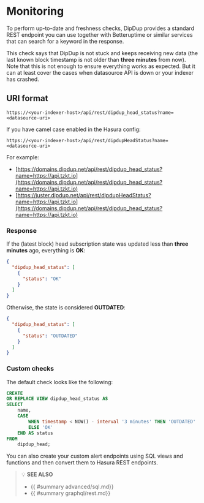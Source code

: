 # Monitoring

To perform up-to-date and freshness checks, DipDup provides a standard REST endpoint you can use together with Betteruptime or similar services that can search for a keyword in the response.

This check says that DipDup is not stuck and keeps receiving new data (the last known block timestamp is not older than **three minutes** from now). Note that this is not enough to ensure everything works as expected. But it can at least cover the cases when datasource API is down or your indexer has crashed.  

## URI format

```text
https://<your-indexer-host>/api/rest/dipdup_head_status?name=<datasource-uri>
```

If you have camel case enabled in the Hasura config:

```text
https://<your-indexer-host>/api/rest/dipdupHeadStatus?name=<datasource-uri>
```

For example:

* [https://domains.dipdup.net/api/rest/dipdup_head_status?name=https://api.tzkt.io](https://domains.dipdup.net/api/rest/dipdup_head_status?name=https://api.tzkt.io)
* [https://juster.dipdup.net/api/rest/dipdupHeadStatus?name=https://api.tzkt.io](https://domains.dipdup.net/api/rest/dipdup_head_status?name=https://api.tzkt.io)

### Response

If the (latest block) head subscription state was updated less than **three minutes** ago, everything is **OK**:

```json
{
  "dipdup_head_status": [
    {
      "status": "OK"
    }
  ]
}
```

Otherwise, the state is considered **OUTDATED**:

```json
{
  "dipdup_head_status": [
    {
      "status": "OUTDATED"
    }
  ]
}
```

### Custom checks

The default check looks like the following:

```sql
CREATE
OR REPLACE VIEW dipdup_head_status AS
SELECT
    name,
    CASE
        WHEN timestamp < NOW() - interval '3 minutes' THEN 'OUTDATED'
        ELSE 'OK'
    END AS status
FROM
    dipdup_head;
```

You can also create your custom alert endpoints using SQL views and functions and then convert them to Hasura REST endpoints.

> 💡 **SEE ALSO**
>
> * {{ #summary advanced/sql.md}}
> * {{ #summary graphql/rest.md}}
